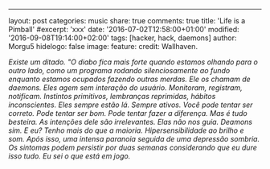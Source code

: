 ---
layout: post
categories: music
share: true
comments: true
title: 'Life is a Pimball'
#excerpt: 'xxx'
date: '2016-07-02T12:58:00+01:00'
modified: '2016-09-08T19:14:00+02:00'
tags: [hacker, hack, daemons]
author: Morgu5
hidelogo: false
image:
  feature: 
  credit: Wallhaven. 
  
<span class="dcap"></span><i>Existe um ditado.</i>
<i>"O diabo fica mais forte</i>
<i>quando estamos olhando
para o outro lado,</i>
<i>como um programa rodando
silenciosamente ao fundo</i>
<i>enquanto estamos ocupados
fazendo outras merdas.</i>
<i>Ele os chamam de daemons.</i>
<i>Eles agem
sem interação do usuário.</i>
<i>Monitoram, registram,
notificam.</i>
<i>Instintos primitivos,
lembranças reprimidas,</i>
<i>hábitos inconscientes.</i>
<i>Eles sempre estão lá.
Sempre ativos.</i>
<i>Você pode tentar ser correto.
Pode tentar ser bom.</i>
<i>Pode tentar fazer
a diferença.</i>
<i>Mas é tudo besteira.</i>
<i>As intenções dele
são irrelevantes.</i>
<i>Elas não nos guia.</i>
<i>Deamons sim.</i>
<i>E eu?
Tenho mais do que a maioria.</i>
<i>Hipersensibilidade
ao brilho e som.</i>
<i>Após isso,
uma intensa paranoia</i>
<i>seguida
de uma depressão sombria.</i>
<i>Os sintomas podem persistir
por duas semanas</i>
<i>considerando
que eu dure isso tudo.</i>
<i>Eu sei o que está em jogo.</i>
 <div class="text-divider"></div>
<div class="invisible no-print">
</div>



